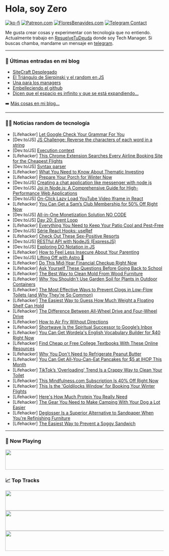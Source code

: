 # Hola, soy Zero

[![ko-fi](https://ko-fi.com/img/githubbutton_sm.svg)](https://ko-fi.com/J3J4N0LUK)
[![Patreon.com](https://img.shields.io/endpoint.svg?url=https%3A%2F%2Fshieldsio-patreon.vercel.app%2Fapi%3Fusername%3Dzerodragon%26type%3Dpatrons&style=for-the-badge)](https://patreon.com/zerodragon)
[![FloresBenavides.com](https://img.shields.io/website?down_message=oops&label=MiBlog&style=for-the-badge&up_message=online&url=https%3A%2F%2Ffloresbenavides.com)](https://floresbenavides.com)
[![Telegram Contact](https://img.shields.io/badge/escr%C3%ADbeme-ZeroDragon-%2326A5E4?style=for-the-badge&logo=telegram)](https://t.me/zerodragon)

Me gusta crear cosas y experimentar con tecnología que no entiendo.
Actualmente trabajo en [ResuelveTuDeuda](http://github.com/resuelve) donde soy Tech Manager.
Si buscas chamba, mandame un mensaje en [telegram](https://t.me/zerodragon).

---

### 📕 Últimas entradas en mi blog
<!-- BLOG-POST-LIST:START -->
- [SiteCraft Desplegado](https://floresbenavides.com/sitecraft-desplegado/)
- [El Triángulo de Sierpinski y el random en JS](https://floresbenavides.com/el-triangulo-de-sierpinski-y-el-random-en-js/)
- [Una para los managers](https://floresbenavides.com/una-para-los-managers/)
- [Embelleciendo el github](https://floresbenavides.com/embelleciendo-el-github/)
- [Dicen que el espacio es infinito y que se está expandiendo…](https://floresbenavides.com/dicen-que-el-espacio-es-infinito-y-que-se-esta-expandiendo/)
<!-- BLOG-POST-LIST:END -->

➡️ [Más cosas en mi blog...](https://floresbenavides.com)

---

### 👨‍💻 Noticias random de tecnología
<!-- TECH-POSTS:START -->
- [Lifehacker] [Let Google Check Your Grammar For You](https://lifehacker.com/let-google-check-your-grammar-for-you-1850712771)
- [Dev.to/JS] [JS Challenge: Reverse the characters of each word in a string](https://dev.to/jlogix/js-challenge-reverse-the-characters-of-each-word-in-a-string-ofm)
- [Dev.to/JS] [Execution context](https://dev.to/diaaibrahiem/execution-context-2gn7)
- [Lifehacker] [This Chrome Extension Searches Every Airline Booking Site for the Cheapest Flights](https://lifehacker.com/this-chrome-extension-searches-every-airline-booking-si-1850709238)
- [Dev.to/JS] [Syntax parser](https://dev.to/diaaibrahiem/syntax-parser-40hb)
- [Lifehacker] [What You Need to Know About Thematic Investing](https://lifehacker.com/what-you-need-to-know-about-thematic-investing-1850712725)
- [Lifehacker] [Prepare Your Porch for Winter Now](https://lifehacker.com/prepare-your-porch-for-winter-now-1850712123)
- [Dev.to/JS] [Creating a chat application like messenger with node js](https://dev.to/rishikesh00760/creating-a-chat-application-like-messenger-with-node-js-3f7e)
- [Dev.to/JS] [Joi in Node.js: A Comprehensive Guide for High-Performance Web Applications](https://dev.to/ikamran01/joi-in-nodejs-a-comprehensive-guide-for-high-performance-web-applications-2591)
- [Dev.to/JS] [On-Click Lazy Load YouTube Video Iframe in React](https://dev.to/robmarshall/on-click-lazy-load-youtube-video-iframe-in-react-10en)
- [Lifehacker] [You Can Get a Sam’s Club Membership for 50% Off Right Now](https://lifehacker.com/you-can-get-a-sam-s-club-membership-for-50-off-right-n-1850702110)
- [Dev.to/JS] [All-in-One Monetization Solution NO CODE](https://dev.to/aiforme/all-in-one-monetization-solution-no-code-1o0j)
- [Dev.to/JS] [Day 20: Event Loop](https://dev.to/dhrn/day-20-event-loop-3bd2)
- [Lifehacker] [Everything You Need to Keep Your Patio Cool and Pest-Free](https://lifehacker.com/everything-you-need-to-keep-your-patio-cool-and-pest-fr-1850712249)
- [Dev.to/JS] [Série React Hooks: useRef](https://dev.to/taisesoares/serie-react-hooks-useref-2mjl)
- [Lifehacker] [Check Out These Sex-Positive Resorts](https://lifehacker.com/check-out-these-sex-positive-resorts-1850709373)
- [Dev.to/JS] [RESTful API with NodeJS &lpar;ExpressJS&rpar;](https://dev.to/orekihoutaro/restful-api-with-nodejs-expressjs-1gde)
- [Dev.to/JS] [Exploring DO Notation in JS](https://dev.to/tracygjg/exploring-do-notation-in-js-5df2)
- [Lifehacker] [How to Feel Less Insecure About Your Parenting](https://lifehacker.com/how-to-feel-less-insecure-about-your-parenting-1850709145)
- [Dev.to/JS] [Lifting Off with Astro 🚀](https://dev.to/remotesynth/lifting-off-with-astro-4omm)
- [Lifehacker] [Do This Mid-Year Financial Checkup Right Now](https://lifehacker.com/do-this-mid-year-financial-checkup-right-now-1850707771)
- [Lifehacker] [Ask Yourself These Questions Before Going Back to School](https://lifehacker.com/ask-yourself-these-questions-before-going-back-to-schoo-1850705671)
- [Lifehacker] [The Best Way to Clean Mold From Wood Furniture](https://lifehacker.com/the-best-way-to-clean-mold-from-wood-furniture-1850705838)
- [Lifehacker] [Why You Shouldn&#39;t Use Garden Soil for Plants in Outdoor Containers](https://lifehacker.com/why-you-shouldnt-use-garden-soil-for-plants-in-outdoor-1850705876)
- [Lifehacker] [The Most Effective Ways to Prevent Clogs in Low-Flow Toilets &lpar;and Why They&#39;re So Common&rpar;](https://lifehacker.com/the-most-effective-ways-to-prevent-clogs-in-low-flow-to-1850706078)
- [Lifehacker] [The Easiest Way to Guess How Much Weight a Floating Shelf Can Hold](https://lifehacker.com/the-easiest-way-to-guess-how-much-weight-a-floating-she-1850706102)
- [Lifehacker] [The Difference Between All-Wheel Drive and Four-Wheel Drive](https://lifehacker.com/the-difference-between-all-wheel-drive-and-four-wheel-d-1850706084)
- [Lifehacker] [How to Air Fry Without Directions](https://lifehacker.com/how-to-air-fry-without-directions-1850707924)
- [Lifehacker] [Shortwave Is the Spiritual Successor to Google’s Inbox](https://lifehacker.com/shortwave-is-the-spiritual-successor-to-google-s-inbox-1850707721)
- [Lifehacker] [You Can Get Wordela&#39;s English Vocabulary Builder for $40 Right Now](https://lifehacker.com/you-can-get-wordelas-english-vocabulary-builder-for-40-1850697814)
- [Lifehacker] [Find Cheap or Free College Textbooks With These Online Resources](https://lifehacker.com/these-online-resources-will-help-you-find-free-college-1849372320)
- [Lifehacker] [Why You Don&#39;t Need to Refrigerate Peanut Butter](https://lifehacker.com/why-you-dont-need-to-refrigerate-peanut-butter-1850708209)
- [Lifehacker] [You Can Get All-You-Can-Eat Pancakes for $5 at IHOP This Month](https://lifehacker.com/you-can-get-all-you-can-eat-pancakes-for-5-at-ihop-thi-1850708442)
- [Lifehacker] [TikTok’s ‘Overloading’ Trend Is a Crappy Way to Clean Your Toilet](https://lifehacker.com/tiktok-s-overloading-trend-is-a-crappy-way-to-clean-y-1849545412)
- [Lifehacker] [This Mindfulness.com Subscription Is 40% Off Right Now](https://lifehacker.com/this-mindfulness-com-subscription-is-40-off-right-now-1850697909)
- [Lifehacker] [This Is the &#39;Goldilocks Window&#39; for Booking Your Winter Flights](https://lifehacker.com/this-is-the-goldilocks-window-for-booking-your-winter-f-1850707477)
- [Lifehacker] [Here&#39;s How Much Protein You Really Need](https://lifehacker.com/heres-how-much-protein-you-really-need-1830878049)
- [Lifehacker] [The Gear You Need to Make Camping With Your Dog a Lot Easier](https://lifehacker.com/the-gear-you-need-to-make-camping-with-your-dog-a-lot-e-1850705453)
- [Lifehacker] [Deglosser Is a Superior Alternative to Sandpaper When You&#39;re Refinishing Furniture](https://lifehacker.com/deglosser-is-a-superior-alternative-to-sandpaper-when-y-1850705841)
- [Lifehacker] [The Easiest Way to Prevent a Soggy Sandwich](https://lifehacker.com/make-sandwiches-on-frozen-bread-to-stave-off-sogginess-1803757453)<!-- TECH-POSTS:END -->

---

### 🎵 Now Playing
<a href="https://spotify-now-playing-dun.vercel.app/now-playing?open"><img src="https://spotify-now-playing-dun.vercel.app/now-playing" width="540" height="64"></a>

### 📈 Top Tracks
<a href="https://spotify-now-playing-dun.vercel.app/top-tracks?i=1&open"><img src="https://spotify-now-playing-dun.vercel.app/top-tracks?i=1" width="540" height="64"></a>
<a href="https://spotify-now-playing-dun.vercel.app/top-tracks?i=2&open"><img src="https://spotify-now-playing-dun.vercel.app/top-tracks?i=2" width="540" height="64"></a>
<a href="https://spotify-now-playing-dun.vercel.app/top-tracks?i=3&open"><img src="https://spotify-now-playing-dun.vercel.app/top-tracks?i=3" width="540" height="64"></a>
